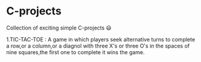 # C-projects
Collection of exciting simple C-projects 😃

1.TIC-TAC-TOE :
A game in which players seek alternative turns to complete a row,or a column,or a diagnol with three X's or three O's in the spaces of nine squares,the first one to complete it wins the game.
